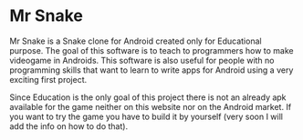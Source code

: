 # Mr Snake
Mr Snake is a Snake clone for Android created only for Educational purpose. The goal of this software is to teach to programmers how to make videogame in Androids. This software is also useful for people with no programming skills that want to learn to write apps for Android using a very exciting first project.

Since Education is the only goal of this project there is not an already apk available for the game neither on this website nor on the Android market. If you want to try the game you have to build it by yourself (very soon I will add the info on how to do that).
